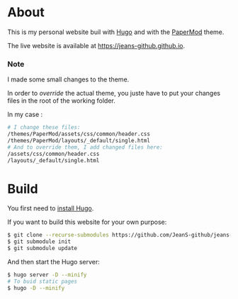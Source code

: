 # About

This is my personal website buil with [Hugo](https://gohugo.io/) and with the [PaperMod](https://github.com/adityatelange/hugo-PaperMod) theme.

The live website is available at https://jeans-github.github.io.

### Note

I made some small changes to the theme. 

In order to *override* the actual theme, you juste have to put your changes files in the root of the working folder.

In my case :

```sh
# I change these files:
/themes/PaperMod/assets/css/common/header.css
/themes/PaperMod/layouts/_default/single.html
# And to override them, I add changed files here:
/assets/css/common/header.css
/layouts/_default/single.html
```

# Build

You first need to [install Hugo](https://gohugo.io/getting-started/quick-start/#step-1-install-hugo).

If you want to build this website for your own purpose:

```sh
$ git clone --recurse-submodules https://github.com/JeanS-github/jeans-github.github.io.git
$ git submodule init
$ git submodule update
```

And then start the Hugo server:

```sh
$ hugo server -D --minify
# To buid static pages
$ hugo -D --minify 
```
